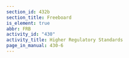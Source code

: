 ```yaml
---
section_id: 432b
section_title: Freeboard
is_element: true
abbr: FRB
activity_id: "430"
activity_title: Higher Regulatory Standards
page_in_manual: 430-6
---
```

